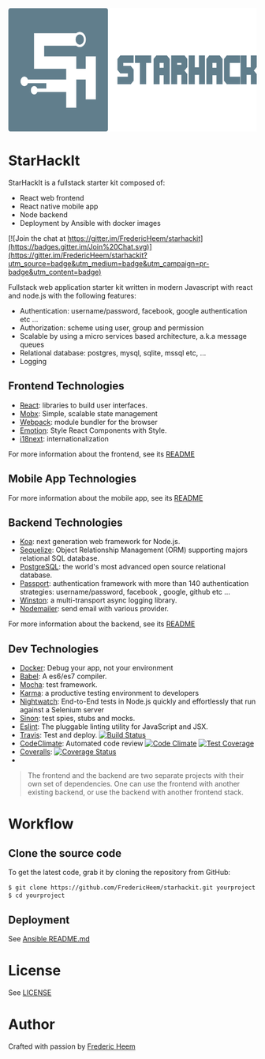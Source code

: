 <img alt="Starhack" src="./client/src/app/parts/landing/img/starhackit-logo-text.png" height="250">

StarHackIt
==========
StarHackIt is a fullstack starter kit composed of:

* React web frontend
* React native mobile app 
* Node backend
* Deployment by Ansible with docker images

[![Join the chat at https://gitter.im/FredericHeem/starhackit](https://badges.gitter.im/Join%20Chat.svg)](https://gitter.im/FredericHeem/starhackit?utm_source=badge&utm_medium=badge&utm_campaign=pr-badge&utm_content=badge)

Fullstack web application starter kit written in modern Javascript with react and node.js with the following features:

* Authentication: username/password, facebook, google authentication etc ...
* Authorization: scheme using user, group and permission  
* Scalable by using a micro services based architecture, a.k.a message queues
* Relational database: postgres, mysql, sqlite, mssql etc, ...
* Logging

## Frontend Technologies

* [React](https://facebook.github.io/react/): libraries to build user interfaces.
* [Mobx](https://mobx.js.org/): Simple, scalable state management
* [Webpack](http://webpack.github.io/): module bundler for the browser
* [Emotion](https://emotion.sh): Style React Components with Style.
* [i18next](http://i18next.com/): internationalization

For more information about the frontend, see its [README](client/README.md)

## Mobile App Technologies

For more information about the mobile app, see its [README](mobile/README.md)

## Backend Technologies

* [Koa](http://koajs.com/): next generation web framework for Node.js.
* [Sequelize](http://docs.sequelizejs.com/en/latest/): Object Relationship Management (ORM) supporting majors relational SQL database.
* [PostgreSQL](http://www.postgresql.org/): the world's most advanced open source relational database.
* [Passport](http://passportjs.org/): authentication framework with more than 140 authentication strategies: username/password, facebook , google, github etc ...
* [Winston](https://github.com/winstonjs/winston): a multi-transport async logging library.
* [Nodemailer](https://github.com/andris9/Nodemailer): send email with various provider.

For more information about the backend, see its [README](server/README.md)

## Dev Technologies

* [Docker](https://www.docker.com/): Debug your app, not your environment
* [Babel](https://babeljs.io/): A es6/es7 compiler.
* [Mocha](http://mochajs.org/): test framework.
* [Karma](https://karma-runner.github.io): a productive testing environment to developers
* [Nightwatch](http://nightwatchjs.org/): End-to-End tests in Node.js quickly and effortlessly that run against a Selenium server
* [Sinon](http://sinonjs.org/): test spies, stubs and mocks.
* [Eslint](http://eslint.org/): The pluggable linting utility for JavaScript and JSX.
* [Travis](https://travis-ci.org/): Test and deploy. [![Build Status](https://travis-ci.org/FredericHeem/starhackit.svg?branch=master)](https://travis-ci.org/FredericHeem/starhackit)
* [CodeClimate](https://codeclimate.com): Automated code review [![Code Climate](https://codeclimate.com/github/FredericHeem/starhackit/badges/gpa.svg)](https://codeclimate.com/github/FredericHeem/starhackit)
[![Test Coverage](https://codeclimate.com/github/FredericHeem/starhackit/badges/coverage.svg)](https://codeclimate.com/github/FredericHeem/starhackit/coverage)
* [Coveralls](https://coveralls.io): [![Coverage Status](https://coveralls.io/repos/FredericHeem/starhackit/badge.svg?branch=master)](https://coveralls.io/r/FredericHeem/starhackit?branch=master)
* 

> The frontend and the backend are two separate projects with their own set of dependencies. One can use the frontend with another existing backend, or use the backend with another frontend stack.

# Workflow

## Clone the source code

To get the latest code, grab it by cloning the repository from GitHub:

    $ git clone https://github.com/FredericHeem/starhackit.git yourproject
    $ cd yourproject

## Deployment

See [Ansible README.md](deploy/playbook/README.md)

# License

See [LICENSE](LICENSE)

# Author

Crafted with passion by [Frederic Heem](https://github.com/FredericHeem)

